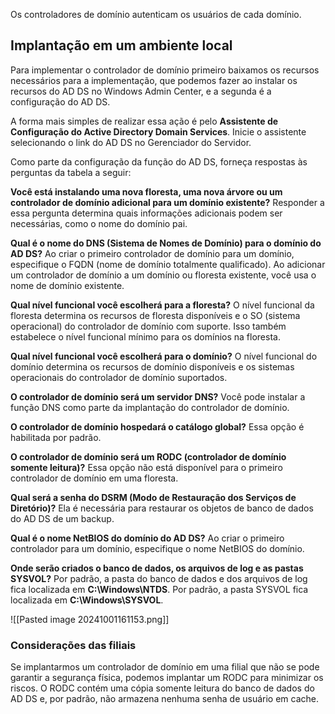Os controladores de domínio autenticam os usuários de cada domínio.

## Implantação em um ambiente local
Para implementar o controlador de domínio primeiro baixamos os recursos necessários para a implementação, que podemos fazer ao instalar os recursos do AD DS no Windows Admin Center, e a segunda é a configuração do AD DS.

A forma mais simples de realizar essa ação é pelo **Assistente de Configuração do Active Directory Domain Services**. Inicie o assistente selecionando o link do AD DS no Gerenciador do Servidor.

Como parte da configuração da função do AD DS, forneça respostas às perguntas da tabela a seguir:

**Você está instalando uma nova floresta, uma nova árvore ou um controlador de domínio adicional para um domínio existente?**
	Responder a essa pergunta determina quais informações adicionais podem ser necessárias, como o nome do domínio pai.

**Qual é o nome do DNS (Sistema de Nomes de Domínio) para o domínio do AD DS?**
	Ao criar o primeiro controlador de domínio para um domínio, especifique o FQDN (nome de domínio totalmente qualificado). Ao adicionar um controlador de domínio a um domínio ou floresta existente, você usa o nome de domínio existente.

**Qual nível funcional você escolherá para a floresta?**
	O nível funcional da floresta determina os recursos de floresta disponíveis e o SO (sistema operacional) do controlador de domínio com suporte. Isso também estabelece o nível funcional mínimo para os domínios na floresta.

**Qual nível funcional você escolherá para o domínio?**
	O nível funcional do domínio determina os recursos de domínio disponíveis e os sistemas operacionais do controlador de domínio suportados.

**O controlador de domínio será um servidor DNS?**
	Você pode instalar a função DNS como parte da implantação do controlador de domínio.

**O controlador de domínio hospedará o catálogo global?**
	Essa opção é habilitada por padrão.

**O controlador de domínio será um RODC (controlador de domínio somente leitura)?**
	Essa opção não está disponível para o primeiro controlador de domínio em uma floresta.

**Qual será a senha do DSRM (Modo de Restauração dos Serviços de Diretório)?**
	Ela é necessária para restaurar os objetos de banco de dados do AD DS de um backup.

**Qual é o nome NetBIOS do domínio do AD DS?**
	Ao criar o primeiro controlador para um domínio, especifique o nome NetBIOS do domínio.

**Onde serão criados o banco de dados, os arquivos de log e as pastas SYSVOL?**
	Por padrão, a pasta do banco de dados e dos arquivos de log fica localizada em **C:\\Windows\\NTDS**. Por padrão, a pasta SYSVOL fica localizada em **C:\\Windows\\SYSVOL**.

![[Pasted image 20241001161153.png]]

### Considerações das filiais
Se implantarmos um controlador de domínio em uma filial que não se pode garantir a segurança física, podemos implantar um RODC para minimizar os riscos. O RODC contém uma cópia somente leitura do banco de dados do AD DS e, por padrão, não armazena nenhuma senha de usuário em cache.




























































































































